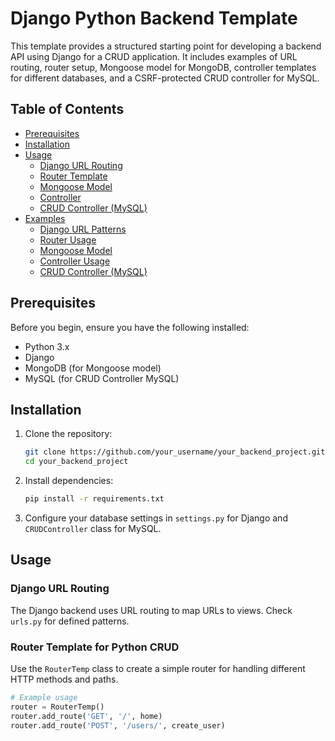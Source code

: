 # Django Python Backend Template

This template provides a structured starting point for developing a backend API using Django for a CRUD application. It includes examples of URL routing, router setup, Mongoose model for MongoDB, controller templates for different databases, and a CSRF-protected CRUD controller for MySQL.

## Table of Contents

- [Prerequisites](#prerequisites)
- [Installation](#installation)
- [Usage](#usage)
  - [Django URL Routing](#django-url-routing)
  - [Router Template](#router-template-for-python-crud)
  - [Mongoose Model](#mongoose-model-template-for-python-crud)
  - [Controller](#controller-template-for-python-crud)
  - [CRUD Controller (MySQL)](#controller-template-for-python-sql-database)
- [Examples](#examples)
  - [Django URL Patterns](#django-url-patterns)
  - [Router Usage](#router-usage)
  - [Mongoose Model](#mongoose-model-usage)
  - [Controller Usage](#controller-usage)
  - [CRUD Controller (MySQL)](#crud-controller-mysql-usage)

## Prerequisites

Before you begin, ensure you have the following installed:

- Python 3.x
- Django
- MongoDB (for Mongoose model)
- MySQL (for CRUD Controller MySQL)

## Installation

1. Clone the repository:

    ```bash
    git clone https://github.com/your_username/your_backend_project.git
    cd your_backend_project
    ```

2. Install dependencies:

    ```bash
    pip install -r requirements.txt
    ```

3. Configure your database settings in `settings.py` for Django and `CRUDController` class for MySQL.

## Usage

### Django URL Routing

The Django backend uses URL routing to map URLs to views. Check `urls.py` for defined patterns.

### Router Template for Python CRUD

Use the `RouterTemp` class to create a simple router for handling different HTTP methods and paths.

```python
# Example usage
router = RouterTemp()
router.add_route('GET', '/', home)
router.add_route('POST', '/users/', create_user)
